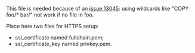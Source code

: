 This file is needed because of an [issue 13045](https://github.com/docker/docker/issues/13045): using wildcards like "COPY foo/* bar/" not work if no file in foo.

Place here two files for HTTPS setup: 
* ssl_certificate named fullchain.pem;
* ssl_certificate_key named privkey.pem.